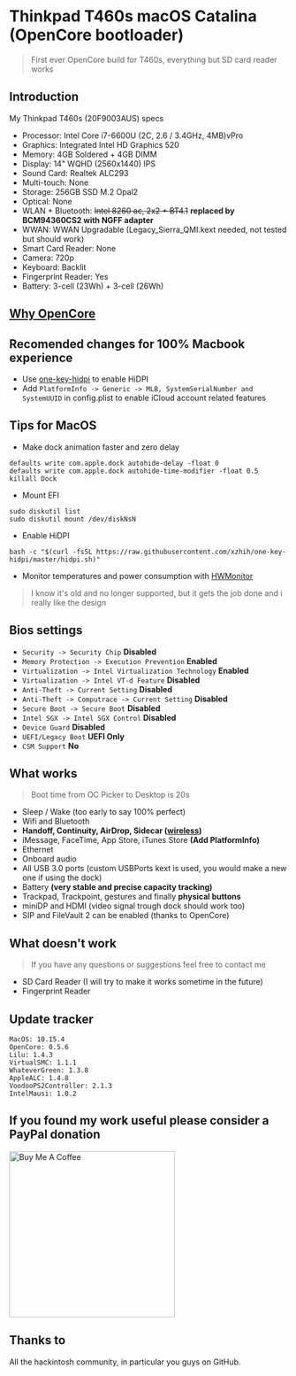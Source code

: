 # Thinkpad T460s macOS Catalina (OpenCore bootloader)

> First ever OpenCore build for T460s, everything but SD card reader works 

## Introduction

My Thinkpad T460s (20F9003AUS) specs

- Processor: Intel Core i7-6600U (2C, 2.6 / 3.4GHz, 4MB)vPro
- Graphics: Integrated Intel HD Graphics 520
- Memory: 4GB Soldered + 4GB DIMM
- Display: 14" WQHD (2560x1440) IPS
- Sound Card: Realtek ALC293
- Multi-touch: None
- Storage: 256GB SSD M.2 Opal2
- Optical: None
- WLAN + Bluetooth: ~~Intel 8260 ac, 2x2 + BT4.1~~ **replaced by BCM94360CS2 with NGFF adapter**
- WWAN: WWAN Upgradable (Legacy_Sierra_QMI.kext needed, not tested but should work)
- Smart Card Reader: None
- Camera: 720p
- Keyboard: Backlit
- Fingerprint Reader: Yes
- Battery: 3-cell (23Wh) + 3-cell (26Wh)

## [Why OpenCore](https://khronokernel.github.io/Opencore-Vanilla-Desktop-Guide/#advantages-of-opencore)

## Recomended changes for 100% Macbook experience

- Use [one-key-hidpi](https://github.com/xzhih/one-key-hidpi) to enable HiDPI
- Add `PlatformInfo -> Generic -> MLB, SystemSerialNumber and SystemUUID` in config.plist to enable iCloud account related features

## Tips for MacOS

- Make dock animation faster and zero delay
```
defaults write com.apple.dock autohide-delay -float 0
defaults write com.apple.dock autohide-time-modifier -float 0.5
killall Dock
```
- Mount EFI
```
sudo diskutil list
sudo diskutil mount /dev/diskNsN
```
- Enable HiDPI
```
bash -c "$(curl -fsSL https://raw.githubusercontent.com/xzhih/one-key-hidpi/master/hidpi.sh)"
```
- Monitor temperatures and power consumption with [HWMonitor](https://github.com/kzlekk/HWSensors/releases)
> I know it's old and no longer supported, but it gets the job done and i really like the design

## Bios settings

- `Security -> Security Chip` **Disabled**
- `Memory Protection -> Execution Prevention` **Enabled**
- `Virtualization -> Intel Virtualization Technology` **Enabled**
- `Virtualization -> Intel VT-d Feature` **Disabled**
- `Anti-Theft -> Current Setting` **Disabled**
- `Anti-Theft -> Computrace -> Current Setting` **Disabled**
- `Secure Boot -> Secure Boot` **Disabled**
- `Intel SGX -> Intel SGX Control` **Disabled**
- `Device Guard` **Disabled**
- `UEFI/Legacy Boot` **UEFI Only**
- `CSM Support` **No**

## What works

>Boot time from OC Picker to Desktop is 20s
- Sleep / Wake (too early to say 100% perfect)
- Wifi and Bluetooth
- **Handoff, Continuity, AirDrop, Sidecar ([wireless](https://www.youtube.com/watch?v=D5yButavaWY))**
- iMessage, FaceTime, App Store, iTunes Store **(Add PlatformInfo)**
- Ethernet
- Onboard audio
- All USB 3.0 ports (custom USBPorts kext is used, you would make a new one if using the dock)
- Battery **(very stable and precise capacity tracking)**
- Trackpad, Trackpoint, gestures and finally **physical buttons**
- miniDP and HDMI (video signal trough dock should work too)
- SIP and FileVault 2 can be enabled (thanks to OpenCore)

## What doesn't work

> If you have any questions or suggestions feel free to contact me
- SD Card Reader (I will try to make it works sometime in the future)
- Fingerprint Reader

## Update tracker

```
MacOS: 10.15.4
OpenCore: 0.5.6
Lilu: 1.4.3
VirtualSMC: 1.1.1
WhateverGreen: 1.3.8
AppleALC: 1.4.8
VoodooPS2Controller: 2.1.3
IntelMausi: 1.0.2
```
## If you found my work useful please consider a PayPal donation

<a href="https://www.paypal.com/cgi-bin/webscr?cmd=_s-xclick&hosted_button_id=Y5BE5HYACDERG&source=url" target="_blank"><img src="https://raw.githubusercontent.com/Gruppio/Sonoff-Homekit/images/images/buymeacoffee.png" alt="Buy Me A Coffee" width="300" ></a>


## Thanks to

All the hackintosh community, in particular you guys on GitHub.
